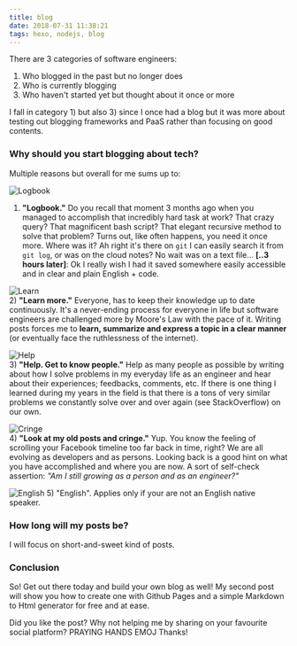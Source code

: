 ```yaml
---
title: blog
date: 2018-07-31 11:38:21
tags: hexo, nodejs, blog
---
```


There are 3 categories of software engineers:
1) Who blogged in the past but no longer does
2) Who is currently blogging
3) Who haven't started yet but thought about it once or more
<!-- more -->
I fall in category 1) but also 3) since I once had a blog but it was more about testing out blogging frameworks and PaaS rather than focusing on good contents.

### Why should you start blogging about tech?

Multiple reasons but overall for me sums up to:

![Logbook](./logbook.jpg) 
1) **"Logbook."** Do you recall that moment 3 months ago when you managed to accomplish that incredibly hard task at work? That crazy query? That magnificent bash script? That elegant recursive method to solve that problem?
   Turns out, like often happens, you need it once more. Where was it? Ah right it's there on `git` I can easily search it from `git log`, or was on the cloud notes? No wait was on a text file... __[..3 hours later]__: Ok I really wish I had it saved somewhere easily accessible and in clear and plain English + code.

![Learn](./learn.jpg)    
2) **"Learn more."** Everyone, has to keep their knowledge up to date continuously.
   It's a never-ending process for everyone in life but software engineers are challenged more by Moore's Law with the pace of it. Writing posts forces me to **learn, summarize and express a topic in a clear manner** (or eventually face the ruthlessness of the internet).
  
![Help](./help.jpg)    
3) **"Help. Get to know people."** Help as many people as possible by writing about how I solve problems in my everyday life as an engineer and hear about their experiences; feedbacks, comments, etc. 
   If there is one thing I learned during my years in the field is that there is a tons of very similar problems we constantly solve over and over again (see StackOverflow) on our own.

![Cringe](./messi.jpg)       
4) **"Look at my old posts and cringe."** Yup. You know the feeling of scrolling your Facebook timeline too far back in time, right?
   We are all evolving as developers and as persons. Looking back is a good hint on what you have accomplished and where you are now. A sort of self-check assertion: _"Am I still growing as a person and as an engineer?"_
  
![English](./english.jpg "English")
5) "English". Applies only if your are not an English native speaker.
   
### How long will my posts be?
I will focus on short-and-sweet kind of posts.

### Conclusion
So! Get out there today and build your own blog as well!
My second post will show you how to create one with Github Pages and a simple Markdown to Html generator for free and at ease.

Did you like the post? Why not helping me by sharing on your favourite social platform? PRAYING HANDS EMOJ Thanks!